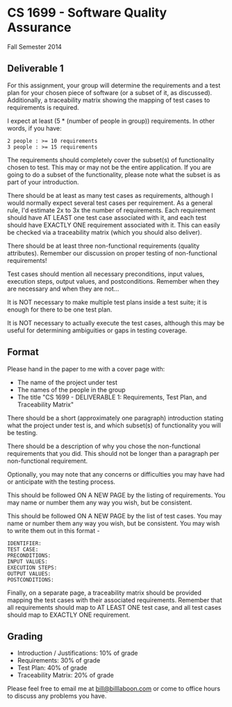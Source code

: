 # CS 1699 - Software Quality Assurance
Fall Semester 2014

## Deliverable 1

For this assignment, your group will determine the requirements and a test plan for your chosen piece of software (or a subset of it, as discussed).  Additionally, a traceability matrix showing the mapping of test cases to requirements is required.

I expect at least (5 * (number of people in group)) requirements.  In other words, if you have:

	2 people : >= 10 requirements
	3 people : >= 15 requirements

The requirements should completely cover the subset(s) of functionality chosen to test.  This may or may not be the entire application.  If you are going to do a subset of the functionality, please note what the subset is as part of your introduction.

There should be at least as many test cases as requirements, although I would normally expect several test cases per requirement.  As a general rule, I'd estimate 2x to 3x the number of requirements.
Each requirement should have AT LEAST one test case associated with it, and each test should have EXACTLY ONE requirement associated with it.  This can easily be checked via a traceability matrix (which you should also deliver).

There should be at least three non-functional requirements (quality attributes).  Remember our discussion on proper testing of non-functional requirements!

Test cases should mention all necessary preconditions, input values, execution steps, output values, and postconditions.  Remember when they are necessary and when they are not...

It is NOT necessary to make multiple test plans inside a test suite; it is enough for there to be one test plan.

It is NOT necessary to actually execute the test cases, although this may be useful for determining ambiguities or gaps in testing coverage. 

## Format
Please hand in the paper to me with a cover page with:
* The name of the project under test
* The names of the people in the group
* The title "CS 1699 - DELIVERABLE 1: Requirements, Test Plan, and Traceability Matrix"

There should be a short (approximately one paragraph) introduction stating what the project under test is, and which subset(s) of functionality you will be testing.

There should be a description of why you chose the non-functional requirements that you did.  This should not be longer than a paragraph per non-functional requirement.

Optionally, you may note that any concerns or difficulties you may have had or anticipate with the testing process.

This should be followed ON A NEW PAGE by the listing of requirements.  You may name or number them any way you wish, but be consistent.

This should be followed ON A NEW PAGE by the list of test cases.  You may name or number them any way you wish, but be consistent.  You may wish to write them out in this format -

	IDENTIFIER:
	TEST CASE: 
	PRECONDITIONS:
	INPUT VALUES:
	EXECUTION STEPS:
	OUTPUT VALUES:
	POSTCONDITIONS:

Finally, on a separate page, a traceability matrix should be provided mapping the test cases with their associated requirements.  Remember that all requirements should map to AT LEAST ONE test case, and all test cases should map to EXACTLY ONE requirement.  

## Grading
* Introduction / Justifications: 10% of grade
* Requirements: 30% of grade
* Test Plan: 40% of grade
* Traceability Matrix: 20% of grade

Please feel free to email me at bill@billlaboon.com or come to office hours to discuss any problems you have. 
 
